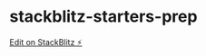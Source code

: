# stackblitz-starters-prep

[Edit on StackBlitz ⚡️](https://stackblitz.com/edit/stackblitz-starters-u6xukj)